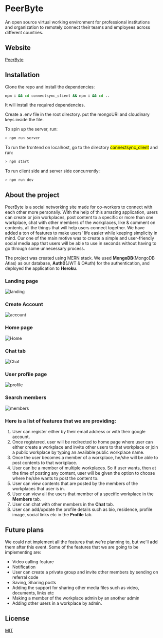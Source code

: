 # PeerByte

An open source virtual working environment for professional institutions and organization to remotely connect their teams and employees across different countries.

## Website

[PeerByte](https://connectsync.herokuapp.com/)

## Installation

Clone the repo and install the dependencies:

```bash
npm i && cd connectsync_client && npm i && cd ..
```

It will install the required dependencies.

Create a .env file in the root directory.
put the mongoURI and cloudinary keys inside the file.

To spin up the server, run:

```bash
> npm run server
```

To run the frontend on localhost, go to the directory <mark>connectsync_client</mark> and run:

```bash
> npm start
```

To run client side and server side concurrently:

```bash
> npm run dev
```

## About the project

PeerByte is a social networking site made for co-workers to connect with each other more personally. With the help of this amazing application, users can create or join workplaces, post content to a specific or more than one workplace, chat with other members of the workplaces, like & comment on contents, all the things that will help users connect together. We have added a ton of features to make users' life easier while keeping simplicity in mind. Our one of the main motive was to create a simple and user-friendly social media app that users will be able to use in seconds without having to go through some unnecessary process.

The project was created using MERN stack. We used **MongoDB**(MongoDB Atlas) as our database, **Auth0**(JWT & OAuth) for the authentication, and deployed the application to **Heroku**.

### Landing page

![landing](https://res.cloudinary.com/dmn19/image/upload/v1597032386/Screenshot_148.png)

### Create Account

![account](https://res.cloudinary.com/dmn19/image/upload/v1597032385/Screenshot_147.png)

### Home page

![Home](https://res.cloudinary.com/dmn19/image/upload/v1597032384/Screenshot_149.png)

### Chat tab

![Chat](https://res.cloudinary.com/dmn19/image/upload/v1597072376/Screenshot_161.png)

### User profile page

![profile](https://res.cloudinary.com/dmn19/image/upload/v1597032385/Screenshot_153.png)

### Search members

![members](https://res.cloudinary.com/dmn19/image/upload/v1597032384/Screenshot_150.png)

### Here is a list of features that we are providing:

1. User can register either by their email address or with their google account.
2. Once registered, user will be redirected to home page where user can either create a workplace and invite other users to that workplace or join a public workplace by typing an available public workplace name.
3. Once the user becomes a member of a workplace, he/she will be able to post contents to that workplace.
4. User can be a member of multiple workplaces. So if user wants, then at the time of posting any content, user will be given the option to choose where he/she wants to post the content to.
5. User can view contents that are posted by the members of the workplaces that user is in.
6. User can view all the users that member of a specific workplace in the **Members** tab.
7. User can chat with other members in the **Chat** tab.
8. User can add/update the profile details such as bio, residence, profile image, social links etc in the **Profile** tab.

## Future plans

We could not implement all the features that we're planning to, but we'll add them after this event. Some of the features that we are going to be implementing are:

- Video calling feature
- Notification
- User can create a private group and invite other members by sending on referral code
- Saving, Sharing posts
- Adding the support for sharing other media files such as video, documents, links etc
- Making a member of the workplace admin by an another admin
- Adding other users in a workplace by admin.

## License

[MIT](https://choosealicense.com/licenses/mit/)
